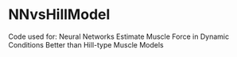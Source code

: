# NNvsHillModel
Code used for: Neural Networks Estimate Muscle Force in Dynamic Conditions Better than Hill-type Muscle Models
